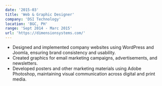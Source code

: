 ```yaml
---
date: '2015-03'
title: 'Web & Graphic Designer'
company: 'DSI Technology'
location: 'BGC, PH'
range: 'Sept 2014 - Marc 2015'
url: 'https://dimensionsystems.com/'
---
```


- Designed and implemented company websites using WordPress and Joomla, ensuring brand consistency and usability.
- Created graphics for email marketing campaigns, advertisements, and newsletters.
- Developed posters and other marketing materials using Adobe Photoshop, maintaining visual communication across digital and print media.
